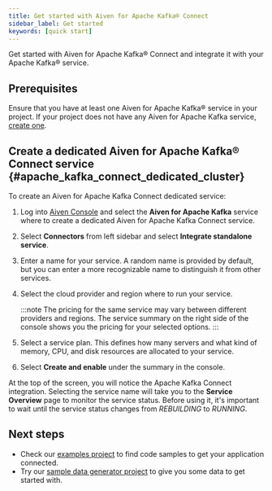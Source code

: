 ```yaml
---
title: Get started with Aiven for Apache Kafka® Connect
sidebar_label: Get started
keywords: [quick start]
---
```


Get started with Aiven for Apache Kafka® Connect and integrate it with your Apache Kafka® service.

## Prerequisites

Ensure that you have at least one Aiven for Apache Kafka® service in your project.
If your project does not have any Aiven for Apache Kafka
service, [create one](/docs/platform/howto/create_new_service).

## Create a dedicated Aiven for Apache Kafka® Connect service {#apache_kafka_connect_dedicated_cluster}

To create an Aiven for Apache Kafka Connect dedicated service:

1.  Log into [Aiven Console](https://console.aiven.io) and select the
    **Aiven for Apache Kafka** service where to create a
    dedicated Aiven for Apache Kafka Connect service.

2.  Select **Connectors** from left sidebar and select **Integrate
    standalone service**.

3.  Enter a name for your service. A random name is provided by default,
    but you can enter a more recognizable name to distinguish it from
    other services.

4.  Select the cloud provider and region where to run your
    service.

    :::note
    The pricing for the same service may vary between different
    providers and regions. The service summary on the right side of the
    console shows you the pricing for your selected options.
    :::

5.  Select a service plan. This defines how many servers and what kind
    of memory, CPU, and disk resources are allocated to your service.

6.  Select **Create and enable** under the summary in the console.

At the top of the screen, you will notice the Apache Kafka Connect
integration. Selecting the service name will take you to the **Service
Overview** page to monitor the service status. Before using it, it's
important to wait until the service status changes from *REBUILDING* to
*RUNNING*.

## Next steps

-   Check our [examples
    project](https://github.com/aiven/aiven-examples) to find code
    samples to get your application connected.
-   Try our [sample data generator
    project](https://github.com/aiven/python-fake-data-producer-for-apache-kafka)
    to give you some data to get started with.
